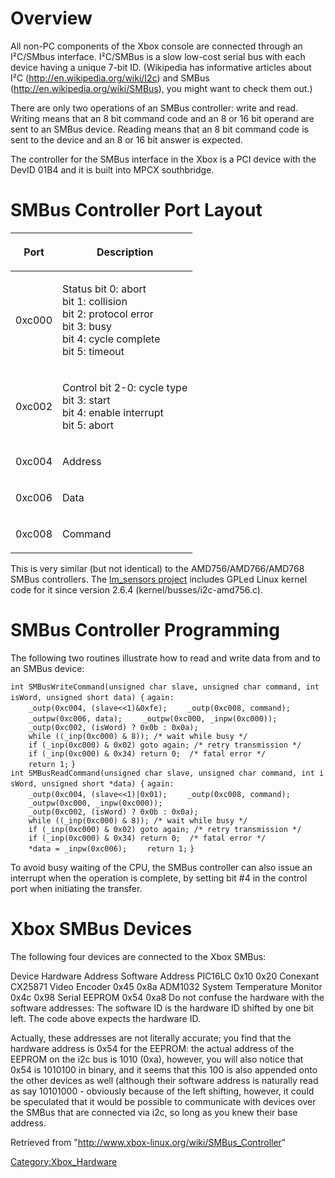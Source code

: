 # Overview

All non-PC components of the Xbox console are connected through an
I²C/SMbus interface. I²C/SMBus is a slow low-cost serial bus with each
device having a unique 7-bit ID. (Wikipedia has informative articles
about I²C (http://en.wikipedia.org/wiki/I2c) and SMBus
(http://en.wikipedia.org/wiki/SMBus), you might want to check them out.)

There are only two operations of an SMBus controller: write and read.
Writing means that an 8 bit command code and an 8 or 16 bit operand are
sent to an SMBus device. Reading means that an 8 bit command code is
sent to the device and an 8 or 16 bit answer is expected.

The controller for the SMBus interface in the Xbox is a PCI device with
the DevID 01B4 and it is built into MPCX southbridge.

# SMBus Controller Port Layout

<table>
<thead>
<tr class="header">
<th><p>Port</p></th>
<th><p>Description</p></th>
</tr>
</thead>
<tbody>
<tr class="odd">
<td><p>0xc000</p></td>
<td><p>Status bit 0: abort<br />
bit 1: collision<br />
bit 2: protocol error<br />
bit 3: busy<br />
bit 4: cycle complete<br />
bit 5: timeout</p></td>
</tr>
<tr class="even">
<td><p>0xc002</p></td>
<td><p>Control bit 2-0: cycle type<br />
bit 3: start<br />
bit 4: enable interrupt<br />
bit 5: abort</p></td>
</tr>
<tr class="odd">
<td><p>0xc004</p></td>
<td><p>Address</p></td>
</tr>
<tr class="even">
<td><p>0xc006</p></td>
<td><p>Data</p></td>
</tr>
<tr class="odd">
<td><p>0xc008</p></td>
<td><p>Command</p></td>
</tr>
</tbody>
</table>

This is very similar (but not identical) to the AMD756/AMD766/AMD768
SMBus controllers. The [lm_sensors project](https://web.archive.org/web/20150627102528/http://www.lm-sensors.org/)
includes GPLed Linux kernel code for it since version 2.6.4
(kernel/busses/i2c-amd756.c).

# SMBus Controller Programming

The following two routines illustrate how to read and write data from
and to an SMBus
device:

`int SMBusWriteCommand(unsigned char slave, unsigned char command, int isWord, unsigned short data) {`
`again:`
`    _outp(0xc004, (slave<<1)&0xfe);`
`    _outp(0xc008, command);`
`    _outpw(0xc006, data);`
`    _outpw(0xc000, _inpw(0xc000));`
`    _outp(0xc002, (isWord) ? 0x0b : 0x0a);`
`    while ((_inp(0xc000) & 8)); /* wait while busy */`
`    if (_inp(0xc000) & 0x02) goto again; /* retry transmission */`
`    if (_inp(0xc000) & 0x34) return 0;  /* fatal error */`
`    return 1;`
`}`
`int SMBusReadCommand(unsigned char slave, unsigned char command, int isWord, unsigned short *data) {`
`again:`
`    _outp(0xc004, (slave<<1)|0x01);`
`    _outp(0xc008, command);`
`    _outpw(0xc000, _inpw(0xc000));`
`    _outp(0xc002, (isWord) ? 0x0b : 0x0a);`
`    while ((_inp(0xc000) & 8)); /* wait while busy */`
`    if (_inp(0xc000) & 0x02) goto again; /* retry transmission */`
`    if (_inp(0xc000) & 0x34) return 0;  /* fatal error */`
`    *data = _inpw(0xc006);`
`    return 1;`
`}`

To avoid busy waiting of the CPU, the SMBus controller can also issue an
interrupt when the operation is complete, by setting bit \#4 in the
control port when initiating the transfer.

# Xbox SMBus Devices

The following four devices are connected to the Xbox SMBus:

Device Hardware Address Software Address PIC16LC 0x10 0x20 Conexant
CX25871 Video Encoder 0x45 0x8a ADM1032 System Temperature Monitor 0x4c
0x98 Serial EEPROM 0x54 0xa8 Do not confuse the hardware with the
software addresses: The software ID is the hardware ID shifted by one
bit left. The code above expects the hardware ID.

Actually, these addresses are not literally accurate; you find that the
hardware address is 0x54 for the EEPROM: the actual address of the
EEPROM on the i2c bus is 1010 (0xa), however, you will also notice that
0x54 is 1010100 in binary, and it seems that this 100 is also appended
onto the other devices as well (although their software address is
naturally read as say 10101000 - obviously because of the left shifting,
however, it could be speculated that it would be possible to communicate
with devices over the SMBus that are connected via i2c, so long as you
knew their base address.

Retrieved from "<http://www.xbox-linux.org/wiki/SMBus_Controller>"

[Category:Xbox_Hardware](Category:Xbox_Hardware "wikilink")
